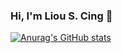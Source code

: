 ### Hi, I'm Liou S. Cing 👋

[![Anurag's GitHub stats](https://github-readme-stats.vercel.app/api?username=siaocing-liou)](https://github.com/anuraghazra/github-readme-stats)
